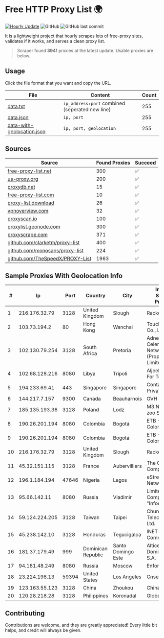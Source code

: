 
# Free HTTP Proxy List 🌍

[![Hourly Update](https://github.com/mertguvencli/http-proxy-list/actions/workflows/main.yml/badge.svg?branch=main)](https://github.com/mertguvencli/http-proxy-list/actions/workflows/main.yml)
![GitHub](https://img.shields.io/github/license/mertguvencli/http-proxy-list)
![GitHub last commit](https://img.shields.io/github/last-commit/mertguvencli/http-proxy-list)

It is a lightweight project that hourly scrapes lots of free-proxy sites, validates if it works, and serves a clean proxy list.


> Scraper found **3941** proxies at the latest update. Usable proxies are below.

## Usage

Click the file format that you want and copy the URL.


|File|Content|Count|
|----|-------|-----|
|[data.txt](https://raw.githubusercontent.com/mertguvencli/http-proxy-list/main/proxy-list/data.txt)|`ip_address:port` combined (seperated new line)|255|
|[data.json](https://raw.githubusercontent.com/mertguvencli/http-proxy-list/main/proxy-list/data.json)|`ip, port`|255|
|[data-with-geolocation.json](https://raw.githubusercontent.com/mertguvencli/http-proxy-list/main/proxy-list/data-with-geolocation.json)|`ip, port, geolocation`|255|

## Sources

|Source|Found Proxies|Succeed|
|------|-------------|-------|
|[free-proxy-list.net](https://free-proxy-list.net)|300|✅|
|[us-proxy.org](https://www.us-proxy.org)|200|✅|
|[proxydb.net](http://proxydb.net)|15|✅|
|[free-proxy-list.com](https://free-proxy-list.com/?page=&port=&type%5B%5D=http&type%5B%5D=https&up_time=0&search=Search)|10|✅|
|[proxy-list.download](https://www.proxy-list.download/HTTP)|26|✅|
|[vpnoverview.com](https://vpnoverview.com/privacy/anonymous-browsing/free-proxy-servers)|32|✅|
|[proxyscan.io](https://www.proxyscan.io)|100|✅|
|[proxylist.geonode.com](https://proxylist.geonode.com/api/proxy-list?limit=300&page=1&sort_by=lastChecked&sort_type=desc&protocols=http,https)|300|✅|
|[proxyscrape.com](https://api.proxyscrape.com/v2/?request=displayproxies&protocol=http&timeout=10000&country=all&ssl=all&anonymity=all)|371|✅|
|[github.com/clarketm/proxy-list](https://raw.githubusercontent.com/clarketm/proxy-list/master/proxy-list-raw.txt)|400|✅|
|[github.com/monosans/proxy-list](https://raw.githubusercontent.com/monosans/proxy-list/main/proxies/http.txt)|224|✅|
|[github.com/TheSpeedX/PROXY-List](https://raw.githubusercontent.com/TheSpeedX/PROXY-List/master/http.txt)|1963|✅|


## Sample Proxies With Geolocation Info

|#|Ip|Port|Country|City|Internet Service Provider|
|-|--|----|-------|----|-------------------------|
|1|216.176.32.79|3128|United Kingdom|Slough|Rackdog, LLC|
|2|103.73.194.2|80|Hong Kong|Wanchai|TouchPal HK Co., Limited|
|3|102.130.79.254|3128|South Africa|Pretoria|Adnexus Celerity Networks (Proprietary) Limited|
|4|102.68.128.216|8080|Libya|Tripoli|Aljeel Aljadeed For Technology|
|5|194.233.69.41|443|Singapore|Singapore|Contabo Asia Private Limited|
|6|144.217.7.157|9300|Canada|Beauharnois|OVH SAS|
|7|185.135.193.38|3128|Poland|Lodz|M3.NET Sp. zoo Sp. K.|
|8|190.26.201.194|8080|Colombia|Bogotá|ETB - Colombia|
|9|190.26.201.194|8080|Colombia|Bogotá|ETB - Colombia|
|10|216.176.32.79|3128|United Kingdom|Slough|Rackdog, LLC|
|11|45.32.151.115|3128|France|Aubervilliers|The Constant Company|
|12|196.1.184.194|47646|Nigeria|Lagos|eStream Networks|
|13|95.66.142.11|8080|Russia|Vladimir|Limited Liability Company "Infocentre"|
|14|59.124.224.205|3128|Taiwan|Taipei|Chunghwa Telecom Co., Ltd.|
|15|45.238.142.10|3128|Honduras|Tegucigalpa|INET Communication|
|16|181.37.179.49|999|Dominican Republic|Santo Domingo Este|Altice Dominicana S.A.|
|17|94.181.48.249|8080|Russia|Moscow|Enforta-MSK|
|18|23.224.198.13|59394|United States|Los Angeles|Cnservers LLC|
|19|123.163.55.123|3128|China|Zhoukou|Chinanet|
|20|120.28.218.28|3128|Philippines|Koronadal|Globe Telecom|



## Contributing

Contributions are welcome, and they are greatly appreciated! Every
little bit helps, and credit will always be given.

